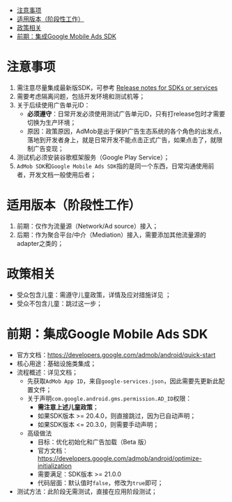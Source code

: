 - [注意事项](#注意事项)
- [适用版本（阶段性工作）](#适用版本阶段性工作)
- [政策相关](#政策相关)
- [前期：集成Google Mobile Ads SDK](#前期集成google-mobile-ads-sdk)


# 注意事项
1. 需注意尽量集成最新版SDK，可参考 [Release notes for SDKs or services](https://gist.github.com/mollywangup/13f49f70d25eafa077e57ffed6776316)
2. 需要考虑隔离问题，包括开发环境和测试机等；
3. 关于后续使用广告单元ID：
   - **必须遵守**：日常开发必须使用测试广告单元ID，只有打release包时才需要切换为生产环境；
   - 原因：政策原因，AdMob是出于保护广告生态系统的各个角色的出发点，落地到开发者身上，就是日常开发不能点击正式广告，如果点击了，就限制广告变现；
4. 测试机必须安装谷歌框架服务（Google Play Service）；
5. `AdMob SDK`和`Google Mobile Ads SDK`指的是同一个东西，日常沟通使用前者，开发文档一般使用后者；


# 适用版本（阶段性工作）
1. 前期：仅作为流量源（Network/Ad source）接入；
2. 后期：作为聚合平台/中介（Mediation）接入，需要添加其他流量源的adapter之类的；


# 政策相关
- 受众包含儿童：需遵守儿童政策，详情及应对措施详见 []()；
- 受众不包含儿童：跳过这一步；


# 前期：集成Google Mobile Ads SDK
- 官方文档：https://developers.google.com/admob/android/quick-start
- 核心用途：基础设施类集成；
- 流程概述：详见文档；
  - 先获取`AdMob App ID`，来自`google-services.json`，因此需要先更新此配置文件；
  - 关于声明`com.google.android.gms.permission.AD_ID`权限：
    - **需注意上述儿童政策**；
    - 如果SDK版本 >= 20.4.0，则直接跳过，因为已自动声明；
    - 如果SDK版本 <= 20.3.0，则需要手动声明；
  - 高级做法
    - 目标：优化初始化和广告加载（Beta 版）
    - 官方文档：https://developers.google.com/admob/android/optimize-initialization
    - 需要满足：SDK版本 >= 21.0.0
    - 代码层面：默认值时`false`，修改为`true`即可；
- 测试方法：此阶段无需测试，直接在应用阶段测试；


